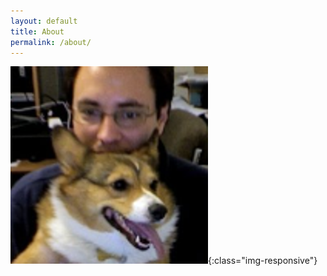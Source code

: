 ```yaml
---
layout: default
title: About
permalink: /about/
---
```

![image-title-here](/assets/avatar.png){:class="img-responsive"}